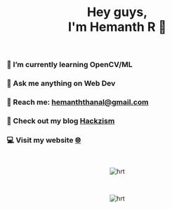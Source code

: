 <h1 align="center"> Hey guys,<br> I'm Hemanth R  💚</h1> 

<br>

### 🌱 I’m currently learning OpenCV/ML
### 💬 Ask me anything on Web Dev
### 📧 Reach me: **hemanththanal@gmail.com**
### 👾 Check out my blog [Hackzism](https://hackzism.blogspot.com/)
### 💻 Visit my website [🌐](http://hhhrrrttt222111.me/)

<br>
<p align="center"> <img src="https://github-readme-stats.vercel.app/api?username=hhhrrrttt222111&show_icons=true&theme=dark&hide=contribs" alt="hrt" /> </p>
<br>
<p align="center"> <img src="https://github-readme-stats.vercel.app/api/top-langs/?username=hhhrrrttt222111&layout=compact&theme=dark" alt="hrt" /> </p>
